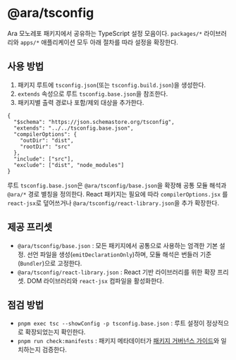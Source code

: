 # @ara/tsconfig

Ara 모노레포 패키지에서 공유하는 TypeScript 설정 모음이다. `packages/*` 라이브러리와 `apps/*` 애플리케이션 모두 아래 절차를 따라 설정을 확장한다.

## 사용 방법

1. 패키지 루트에 `tsconfig.json`(또는 `tsconfig.build.json`)을 생성한다.
2. `extends` 속성으로 루트 `tsconfig.base.json`을 참조한다.
3. 패키지별 출력 경로나 포함/제외 대상을 추가한다.

```jsonc
{
  "$schema": "https://json.schemastore.org/tsconfig",
  "extends": "../../tsconfig.base.json",
  "compilerOptions": {
    "outDir": "dist",
    "rootDir": "src"
  },
  "include": ["src"],
  "exclude": ["dist", "node_modules"]
}
```

루트 `tsconfig.base.json`은 `@ara/tsconfig/base.json`을 확장해 공통 모듈 해석과 `@ara/*` 경로 별칭을 정의한다. React 패키지는 필요에 따라 `compilerOptions.jsx` 를 `react-jsx`로 덮어쓰거나 `@ara/tsconfig/react-library.json`을 추가 확장한다.

## 제공 프리셋

- `@ara/tsconfig/base.json` : 모든 패키지에서 공통으로 사용하는 엄격한 기본 설정. 선언 파일을 생성(`emitDeclarationOnly`)하며, 모듈 해석은 번들러 기준(`Bundler`)으로 고정한다.
- `@ara/tsconfig/react-library.json` : React 기반 라이브러리를 위한 확장 프리셋. DOM 라이브러리와 `react-jsx` 컴파일을 활성화한다.

## 점검 방법

- `pnpm exec tsc --showConfig -p tsconfig.base.json` : 루트 설정이 정상적으로 확장되었는지 확인한다.
- `pnpm run check:manifests` : 패키지 메타데이터가 [패키지 거버넌스 가이드](../../docs/package-governance.md)와 일치하는지 검증한다.
